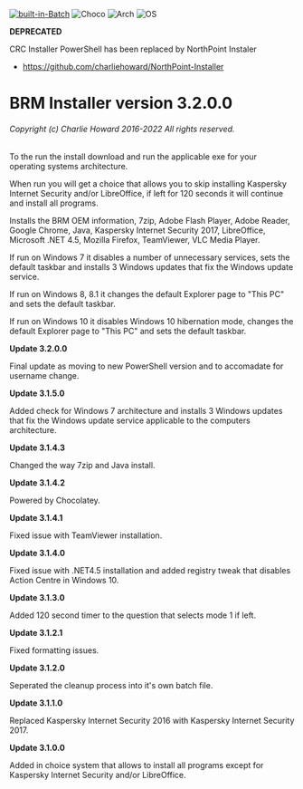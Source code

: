 [![built-in-Batch](https://img.shields.io/badge/Built%20in-Batch-lightgrey)](https://docs.microsoft.com/en-us/powershell/scripting/install/installing-powershell?view=powershell-7.2) ![Choco](https://img.shields.io/badge/Powered%20by-Chocolatey-brown) ![Arch](https://img.shields.io/badge/Arch-x86%20|%20AMD64-blue) ![OS](https://img.shields.io/badge/OS-Windows%207%20|%20Windows%208%20|%20Windows%208.1-green)

__DEPRECATED__

CRC Installer PowerShell has been replaced by NorthPoint Instaler

 * https://github.com/charliehoward/NorthPoint-Installer

# BRM Installer version 3.2.0.0
###### Copyright (c) Charlie Howard 2016-2022 All rights reserved.

To the run the install download and run the applicable exe for your operating systems architecture.

When run you will get a choice that allows you to skip installing Kaspersky Internet Security and/or LibreOffice, if left for 120 seconds it will continue and install all programs.

Installs the BRM OEM information, 7zip, Adobe Flash Player, Adobe Reader, Google Chrome, Java, Kaspersky Internet Security 2017, LibreOffice, Microsoft .NET 4.5, Mozilla Firefox, TeamViewer, VLC Media Player.

If run on Windows 7 it disables a number of unnecessary services, sets the default taskbar and installs 3 Windows updates that fix the Windows update service.

If run on Windows 8, 8.1 it changes the default Explorer page to "This PC" and sets the default taskbar.

If run on Windows 10 it disables Windows 10 hibernation mode, changes the default Explorer page to "This PC" and sets the default taskbar.

**Update 3.2.0.0**

Final update as moving to new PowerShell version and to accomadate for username change.

**Update 3.1.5.0**

Added check for Windows 7 architecture and installs 3 Windows updates that fix the Windows update service applicable to the computers architecture.

**Update 3.1.4.3**

Changed the way 7zip and Java install.

**Update 3.1.4.2**

Powered by Chocolatey.

**Update 3.1.4.1**

Fixed issue with TeamViewer installation.

**Update 3.1.4.0**

Fixed issue with .NET4.5 installation and added registry tweak that disables Action Centre in Windows 10.

**Update 3.1.3.0**

Added 120 second timer to the question that selects mode 1 if left.

**Update 3.1.2.1**

Fixed formatting issues.

**Update 3.1.2.0**

Seperated the cleanup process into it's own batch file.

**Update 3.1.1.0**

Replaced Kaspersky Internet Security 2016 with Kaspersky Internet Security 2017.

**Update 3.1.0.0**

Added in choice system that allows to install all programs except for Kaspersky Internet Security and/or LibreOffice.
